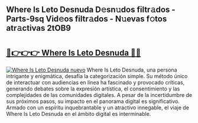 ## Where Is Leto Desnuda D𝚎sn𝚞dos filtr𝚊dos - Parts-9sq Vid𝚎os filtr𝚊dos - N𝚞evas f𝚘tos atr𝚊ctivas 2tOB9

# <h2><a href="http://mb7vxb.tromn.icu/?c=Where+Is+Leto+Desnuda">🔗👉👉👉 Where Is Leto Desnuda 🔗🔗</a></h2>

[![Where Is Leto Desnuda nuevo](https://i.imgur.com/pEAQMta.gif)](http://mb7vxb.tromn.icu/?c=Where+Is+Leto+Desnuda)
Where Is Leto Desnuda, una persona intrigante y enigmática, desafía la categorización simple. Su método único de interactuar con audiencias en línea ha fascinado y provocado críticas, generando debates sobre la expresión artística, el consentimiento y las complejidades de las comunidades digitales. A pesar de la incertidumbre de sus próximos pasos, su impacto en el panorama digital es significativo. Armado con un espíritu inquebrantable y un atractivo innegable, el viaje de Where Is Leto Desnuda en el ámbito digital es interminable.
